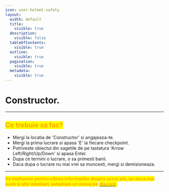 ```yaml
---
icon: user-helmet-safety
layout:
  width: default
  title:
    visible: true
  description:
    visible: false
  tableOfContents:
    visible: true
  outline:
    visible: true
  pagination:
    visible: true
  metadata:
    visible: true
---
```


# Constructor.

***

## <mark style="color:orange;">**Ce trebuie sa fac?**</mark>

* Mergi la locatia de 'Constructor' si angajeaza-te.
* Mergi la prima lucrare si apasa 'E' la fiecare checkpoint.
* Potriveste obiectul din sagetile de pe tastatura 'Arrow Left/Right/Up/Down' si apasa Enter.
* Dupa ce termini o lucrare, o sa primesti banii.
* Daca dupa o lucrare nu mai vrei sa muncesti, mergi si demisioneaza.

***

<mark style="color:orange;">**Va multumim pentru citirea informatilor despre acest job, iar daca mai aveti si alte intrebari, asteptam un mesaj pe**</mark> [<mark style="color:orange;">**discord**</mark>](https://dsc.gg/flamero1)<mark style="color:orange;">**.**</mark>
